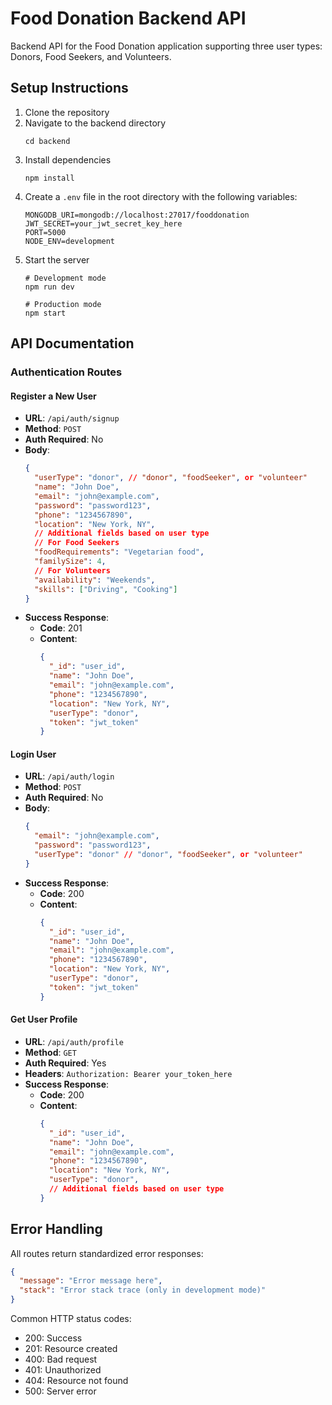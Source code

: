 # Food Donation Backend API

Backend API for the Food Donation application supporting three user types: Donors, Food Seekers, and Volunteers.

## Setup Instructions

1. Clone the repository
2. Navigate to the backend directory
   ```
   cd backend
   ```
3. Install dependencies
   ```
   npm install
   ```
4. Create a `.env` file in the root directory with the following variables:
   ```
   MONGODB_URI=mongodb://localhost:27017/fooddonation
   JWT_SECRET=your_jwt_secret_key_here
   PORT=5000
   NODE_ENV=development
   ```
5. Start the server
   ```
   # Development mode
   npm run dev
   
   # Production mode
   npm start
   ```

## API Documentation

### Authentication Routes

#### Register a New User
- **URL**: `/api/auth/signup`
- **Method**: `POST`
- **Auth Required**: No
- **Body**:
  ```json
  {
    "userType": "donor", // "donor", "foodSeeker", or "volunteer"
    "name": "John Doe",
    "email": "john@example.com",
    "password": "password123",
    "phone": "1234567890",
    "location": "New York, NY",
    // Additional fields based on user type
    // For Food Seekers
    "foodRequirements": "Vegetarian food",
    "familySize": 4,
    // For Volunteers
    "availability": "Weekends",
    "skills": ["Driving", "Cooking"]
  }
  ```
- **Success Response**:
  - **Code**: 201
  - **Content**: 
    ```json
    {
      "_id": "user_id",
      "name": "John Doe",
      "email": "john@example.com",
      "phone": "1234567890",
      "location": "New York, NY",
      "userType": "donor",
      "token": "jwt_token"
    }
    ```

#### Login User
- **URL**: `/api/auth/login`
- **Method**: `POST`
- **Auth Required**: No
- **Body**:
  ```json
  {
    "email": "john@example.com",
    "password": "password123",
    "userType": "donor" // "donor", "foodSeeker", or "volunteer"
  }
  ```
- **Success Response**:
  - **Code**: 200
  - **Content**: 
    ```json
    {
      "_id": "user_id",
      "name": "John Doe",
      "email": "john@example.com",
      "phone": "1234567890",
      "location": "New York, NY",
      "userType": "donor",
      "token": "jwt_token"
    }
    ```

#### Get User Profile
- **URL**: `/api/auth/profile`
- **Method**: `GET`
- **Auth Required**: Yes
- **Headers**: `Authorization: Bearer your_token_here`
- **Success Response**:
  - **Code**: 200
  - **Content**: 
    ```json
    {
      "_id": "user_id",
      "name": "John Doe",
      "email": "john@example.com",
      "phone": "1234567890",
      "location": "New York, NY",
      "userType": "donor",
      // Additional fields based on user type
    }
    ```

## Error Handling

All routes return standardized error responses:

```json
{
  "message": "Error message here",
  "stack": "Error stack trace (only in development mode)"
}
```

Common HTTP status codes:
- 200: Success
- 201: Resource created
- 400: Bad request
- 401: Unauthorized
- 404: Resource not found
- 500: Server error 